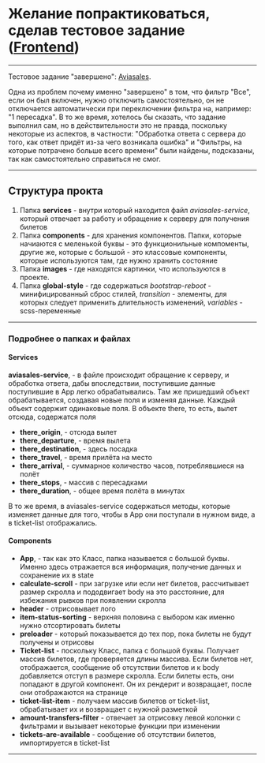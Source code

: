 # Желание попрактиковаться, сделав тестовое задание ([Frontend](https://github.com/KosyanMedia/test-tasks/tree/master/aviasales_frontend))

---

Тестовое задание "завершено": [Aviasales](https://aviasales-test-d09db.web.app/). 

Одна из проблем почему именно "завершено" в том, что фильтр "Все", если он был включен, нужно отключить самостоятельно, он не отключается автоматически при переключении фильтра на, например: "1 пересадка". В то же время, хотелось бы сказать, что задание выполнил сам, но в действительности это не правда, поскольку некоторые из аспектов, в частности: "Обработка ответа с сервера до того, как ответ придёт из-за чего возникала ошибка" и "Фильтры, на которые потрачено больше всего времени" были найдены, подсказаны, так как самостоятельно справиться не смог.

---

## Структура прокта
1. Папка **services** - внутри который находится файл *aviasales-service*,
который отвечает за работу и обращение к серверу для получения билетов
2. Папка **components** - для хранения компонентов. Папки,
которые начиаются с меленькой буквы - это функционильные компоменты,
другие же, которые с большой - это классовые компоненты,
которые используются там, где нужно хранить состояние
3. Папка **images** - где находятся картинки, что используются в проекте.
4. Папка **global-style** - где содержаться *bootstrap-reboot* - минифицированный сброс стилей, *transition* - элементы, для которых следует применить длительность изменений, *variables* - scss-переменные

--- 

### Подробнее о папках и файлах

#### Services 

**aviasales-service**, - в файле происходит обращение к серверу, и обработка ответа,
дабы впоследствии, поступившие данные поступившие в App легко обрабатывались. Там же пришедший объект обрабатывается, создавая новые поля и изменяя данные. Каждый объект содержит одинаковые поля. В объекте there, то есть, вылет отсюда, содержатся поля
- **there_origin**, - отсюда вылет
- **there_departure**, - время вылета
- **there_destination**, - здесь посадка
- **there_travel**, - время прилёта на место
- **there_arrival**, - суммарное количество часов, потреблявшиеся на полёт
- **there_stops**, - массив с пересадками
- **there_duration**, - общее время полёта в минутах

В то же время, в aviasales-service содержаться методы, которые изменяет данные для того, чтобы в App они поступали в нужном виде, а в ticket-list отображались.

#### Сomponents 
- **App**, - так как это Класс, папка называется с большой буквы. Именно здесь отражается вся информация, получение данных и сохранение их в state
- **calculate-scroll** - при загрузке или если нет билетов, рассчитывает размер скролла и пододвигает body на это расстояние, для избежания рывков при появлении скролла
- **header** - отрисовывает лого
- **item-status-sorting** - верхняя половина с выбором как именно нужно отсортировать билеты
- **preloader** - который показывается до тех пор, пока билеты не будут получены и отрисовы
- **Ticket-list** - поскольку Класс, папка с большой буквы. Получает массив билетов, где проверяется длины массива. Если билетов нет, отображается, сообщение об отсутствии билетов и к body добавляется отступ в размере скролла. Если билеты есть, они попадают в другой компонент. Он их рендерит и возвращает, после они отображаются на странице
- **ticket-list-item** - получаем массив билетов от ticket-list, обрабатывает их и возвращает с нужной разметкой
- **amount-transfers-filter** - отвечает за отрисовку левой колонки с фильтрами и вызывает некоторые функции при изменении
- **tickets-are-available** - сообщение об отсутствии билетов, импортируется в ticket-list

---
